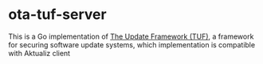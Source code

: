 # ota-tuf-server
This is a Go implementation of [The Update Framework (TUF)](http://theupdateframework.com/),
a framework for securing software update systems, which implementation is
  compatible with Aktualiz client
